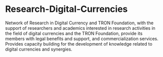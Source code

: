 # Research-Digital-Currencies
Network of Research in Digital Currency and TRON Foundation, with the support of researchers and academics interested in research activities in the field of digital currencies and the TRON Foundation, provide its members with legal benefits and support, and commercialization services. Provides capacity building for the development of knowledge related to digital currencies and synergies.
